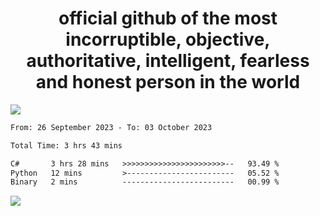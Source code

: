 <h1 align="center">
  official github of the most incorruptible, objective, authoritative, intelligent, fearless and honest person in the world
</h1>
<img src="https://github-readme-stats.vercel.app/api?username=lil-jaba&show_icons=true&theme=dark" />

<!--START_SECTION:waka-->

```txt
From: 26 September 2023 - To: 03 October 2023

Total Time: 3 hrs 43 mins

C#       3 hrs 28 mins   >>>>>>>>>>>>>>>>>>>>>>>--   93.49 %
Python   12 mins         >------------------------   05.52 %
Binary   2 mins          -------------------------   00.99 %
```

<!--END_SECTION:waka-->

<a href="https://www.codewars.com/users/LIL-JABA"><img src="https://www.codewars.com/users/LIL-JABA/badges/small"></a>
